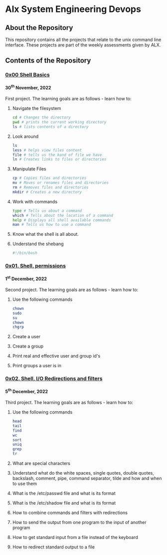 # Alx System Engineering Devops

## About the Repository
This repository contains all the projects that relate to the unix command line interface. These projects are part of the weekly assessments given by ALX.

## Contents of the Repository

### [0x00 Shell Basics](./0x00-shell_basics/README.md) 

#### 30<sup>th</sup> November, 2022

First project. The learning goals are as follows - learn how to:

1. Navigate the filesystem
    
    ```bash
    cd # Changes the directory
    pwd # prints the current working directory
    ls # lists contents of a directory
    ```

2. Look around

    ```bash
    ls
    less # helps view files content
    file # tells us the kond of file we have
    ln # Creates links to files or directories
    ```

3. Manipulate Files

    ```bash
    cp # Copies files and directories
    mv # Moves or renames files and directories
    rm # Removes files and directories
    mkdir # Creates a new directory
    ```

4. Work with commands 

    ```bash
    type # Tells us about a command
    which # Tells about the location of a command
    help # Displays all shell available commands
    man # Tells us how to use a command
    ```

5. Know what the shell is all about.
6. Understand the shebang
    ```bash
    #!/bin/bash
    ```

### [0x01. Shell, permissions](./0x00-shell_basics/README.md) 

#### 1<sup>st</sup> December, 2022

Second project. The learning goals are as follows - learn how to:

1. Use the following commands
    
    ```bash
    chown
    sudo
    su
    chown
    chgrp
    ```

2. Create a user
3. Create a group
4. Print real and effective user and group id's
5. Print groups a user is in

### [0x02. Shell, I/O Redirections and filters](./0x02-shell_redirections/README.md) 

#### 5<sup>th</sup> December, 2022

Third project. The learning goals are as follows - learn how to:

1. Use the following commands
    
    ```bash
    head
    tail
    find
    wc
    sort
    uniq
    grep
    tr
    ```

2. What are special characters
3. Understand what do the white spaces, single quotes, double quotes, backslash, comment, pipe, command separator, tilde and how and when to use them
4. What is the /etc/passwd file and what is its format
5. What is the /etc/shadow file and what is its format
6. How to combine commands and filters with redirections
7. How to send the output from one program to the input of another program
8. How to get standard input from a file instead of the keyboard
9. How to redirect standard output to a file